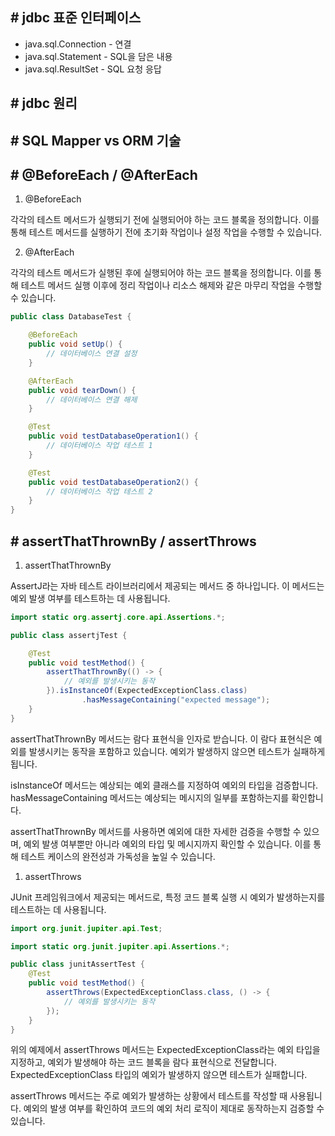 ## # jdbc 표준 인터페이스

- java.sql.Connection - 연결
- java.sql.Statement - SQL을 담은 내용
- java.sql.ResultSet - SQL 요청 응답

## # jdbc 원리

## # SQL Mapper vs ORM 기술

## # @BeforeEach / @AfterEach

1. @BeforeEach

각각의 테스트 메서드가 실행되기 전에 실행되어야 하는 코드 블록을 정의합니다.
이를 통해 테스트 메서드를 실행하기 전에 초기화 작업이나 설정 작업을 수행할 수 있습니다.

2. @AfterEach

각각의 테스트 메서드가 실행된 후에 실행되어야 하는 코드 블록을 정의합니다.
이를 통해 테스트 메서드 실행 이후에 정리 작업이나 리소스 해제와 같은 마무리 작업을 수행할 수 있습니다.

```java
public class DatabaseTest {

    @BeforeEach
    public void setUp() {
        // 데이터베이스 연결 설정
    }

    @AfterEach
    public void tearDown() {
        // 데이터베이스 연결 해제
    }

    @Test
    public void testDatabaseOperation1() {
        // 데이터베이스 작업 테스트 1
    }

    @Test
    public void testDatabaseOperation2() {
        // 데이터베이스 작업 테스트 2
    }
}
```

## # assertThatThrownBy / assertThrows

1. assertThatThrownBy

AssertJ라는 자바 테스트 라이브러리에서 제공되는 메서드 중 하나입니다. 이 메서드는 예외 발생 여부를 테스트하는 데 사용됩니다.

```java
import static org.assertj.core.api.Assertions.*;

public class assertjTest {

    @Test
    public void testMethod() {
        assertThatThrownBy(() -> {
            // 예외를 발생시키는 동작
        }).isInstanceOf(ExpectedExceptionClass.class)
                .hasMessageContaining("expected message");
    }
}
```

assertThatThrownBy 메서드는 람다 표현식을 인자로 받습니다.
이 람다 표현식은 예외를 발생시키는 동작을 포함하고 있습니다.
예외가 발생하지 않으면 테스트가 실패하게 됩니다.

isInstanceOf 메서드는 예상되는 예외 클래스를 지정하여 예외의 타입을 검증합니다.
hasMessageContaining 메서드는 예상되는 메시지의 일부를 포함하는지를 확인합니다.

assertThatThrownBy 메서드를 사용하면 예외에 대한 자세한 검증을 수행할 수 있으며,
예외 발생 여부뿐만 아니라 예외의 타입 및 메시지까지 확인할 수 있습니다.
이를 통해 테스트 케이스의 완전성과 가독성을 높일 수 있습니다.

1. assertThrows

JUnit 프레임워크에서 제공되는 메서드로,
특정 코드 블록 실행 시 예외가 발생하는지를 테스트하는 데 사용됩니다.

```java
import org.junit.jupiter.api.Test;

import static org.junit.jupiter.api.Assertions.*;

public class junitAssertTest {
    @Test
    public void testMethod() {
        assertThrows(ExpectedExceptionClass.class, () -> {
            // 예외를 발생시키는 동작
        });
    }
}
```

위의 예제에서 assertThrows 메서드는 ExpectedExceptionClass라는 예외 타입을 지정하고,
예외가 발생해야 하는 코드 블록을 람다 표현식으로 전달합니다.
ExpectedExceptionClass 타입의 예외가 발생하지 않으면 테스트가 실패합니다.

assertThrows 메서드는 주로 예외가 발생하는 상황에서 테스트를 작성할 때 사용됩니다.
예외의 발생 여부를 확인하여 코드의 예외 처리 로직이 제대로 동작하는지 검증할 수 있습니다.